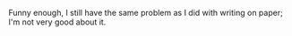 Funny enough, I still have the same problem as I did with writing on paper; I'm not very good about it.
